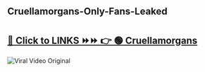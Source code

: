 
 ## Cruellamorgans-Only-Fans-Leaked

# <h2><a href="https://clipsfans.com/Cruellamorgans&ref=git">🔗 Click to LINKS ⏩⏩ 👉 🟢 Cruellamorgans </a></h2>

<a href="https://clipsfans.com/Cruellamorgans&ref=git" rel="nofollow" data-target="animated-image.originalLink"><img src="https://i.ibb.co.com/xMMVF88/686577567.gif" alt="Viral Video Original" style="max-width: 100%; display: inline-block;" data-target="animated-image.originalImage"></a>
